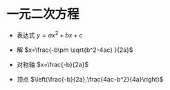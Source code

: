 # 一元二次方程

- 表达式 $y=ax^2+bx+c$

- 解 $x=\frac{-b\pm \sqrt{b^2-4ac} }{2a}$
- 对称轴 $x=\frac{-b}{2a}$
- 顶点 $\left(\frac{-b}{2a},\frac{4ac-b^2}{4a}\right)$